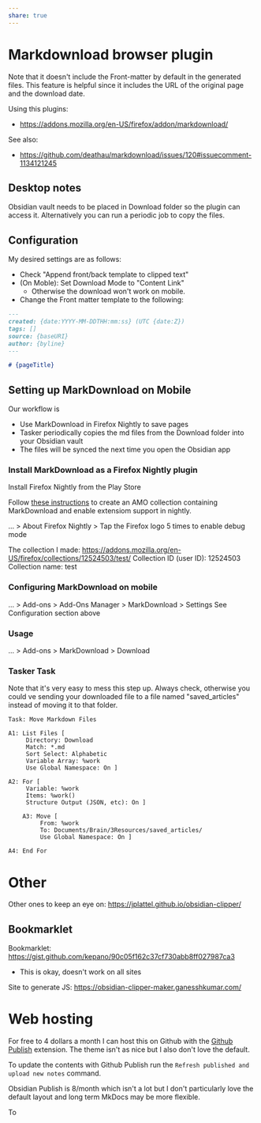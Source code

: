 ```yaml
---
share: true
---
```


# Markdownload browser plugin

Note that it doesn't include the Front-matter by default in the generated files. This feature is helpful since it includes the URL of the original page and the download date.

Using this plugins:
* https://addons.mozilla.org/en-US/firefox/addon/markdownload/

See also: 
- https://github.com/deathau/markdownload/issues/120#issuecomment-1134121245

## Desktop notes
Obsidian vault needs to be placed in Download folder so the plugin can access it. Alternatively you can run a periodic job to copy the files.

## Configuration
My desired settings are as follows:
- Check "Append front/back template to clipped text"
- (On Moble): Set Download Mode to "Content Link"
  - Otherwise the download won't work on mobile. 
- Change the Front matter template to the following:
```md
---
created: {date:YYYY-MM-DDTHH:mm:ss} (UTC {date:Z})
tags: []
source: {baseURI}
author: {byline}
---

# {pageTitle}
```

## Setting up MarkDownload on Mobile
Our workflow is
- Use MarkDownload in Firefox Nightly to save pages
- Tasker periodically copies the md files from the Download folder into your Obsidian vault
- The files will be synced the next time you open the Obsidian app
### Install MarkDownload as a Firefox Nightly plugin
Install Firefox Nightly from the Play Store

Follow [these instructions](https://blog.mozilla.org/addons/2020/09/29/expanded-extension-support-in-firefox-for-android-nightly/) to create an AMO collection containing MarkDownload and enable extensiom support in nightly. 

... > About Firefox Nightly > Tap the Firefox logo 5 times to enable debug mode

The collection I made: https://addons.mozilla.org/en-US/firefox/collections/12524503/test/
Collection ID (user ID): 12524503
Collection name: test

### Configuring MarkDownload on mobile
... > Add-ons > Add-Ons Manager > MarkDownload > Settings
See Configuration section above
### Usage
... > Add-ons > MarkDownload > Download

### Tasker Task
Note that it's very easy to mess this step up. Always check, otherwise you could ve sending your downloaded file to a file named "saved_articles" instead of moving it to that folder. 

    Task: Move Markdown Files
    
    A1: List Files [
         Directory: Download
         Match: *.md
         Sort Select: Alphabetic
         Variable Array: %work
         Use Global Namespace: On ]
    
    A2: For [
         Variable: %work
         Items: %work()
         Structure Output (JSON, etc): On ]
    
        A3: Move [
             From: %work
             To: Documents/Brain/3Resources/saved_articles/
             Use Global Namespace: On ]
    
    A4: End For
    
    

# Other
Other ones to keep an eye on:
https://jplattel.github.io/obsidian-clipper/

## Bookmarklet
Bookmarklet: https://gist.github.com/kepano/90c05f162c37cf730abb8ff027987ca3
* This is okay, doesn't work on all sites

Site to generate JS: https://obsidian-clipper-maker.ganesshkumar.com/

# Web hosting
For free to 4 dollars a month I can host this on Github with the [Github Publish](https://github.com/ObsidianPublisher/obsidian-github-publisher/tree/master) extension. The theme isn't as nice but I also don't love the default.

To update the contents with Github Publish run the `Refresh published and upload new notes` command.

Obsidian Publish is 8/month which isn't a lot but I don't particularly love the default layout and long term MkDocs may be more flexible.

To 